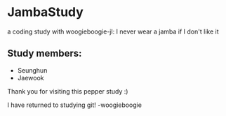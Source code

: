 # JambaStudy
a coding study with woogieboogie-jl: I never wear a jamba if I don't like it

## Study members:
- Seunghun
- Jaewook

Thank you for visiting this pepper study :)


I have returned to studying git! -woogieboogie
